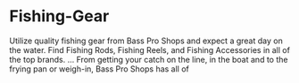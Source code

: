 # Fishing-Gear
Utilize quality fishing gear from Bass Pro Shops and expect a great day on the water. Find Fishing Rods, Fishing Reels, and Fishing Accessories in all of the top brands. ... From getting your catch on the line, in the boat and to the frying pan or weigh-in, Bass Pro Shops has all of
